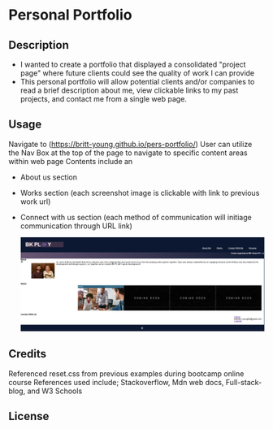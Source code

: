 # Personal Portfolio

## Description

- I wanted to create a portfolio that displayed a consolidated "project page" where future clients could see the quality of work I can provide 
- This personal portfolio will allow potential clients and/or companies to read a brief description about me, view clickable links to my past projects, and contact me from a single web page.

## Usage
Navigate to (https://britt-young.github.io/pers-portfolio/)
User can utilize the Nav Box at the top of the page to navigate to specific content areas within web page
Contents include an 
- About us section
- Works section (each screenshot image is clickable with link to previous work url)
- Connect with us section (each method of communication will initiage communication through URL link)
  
   ![alt text](assets/images/screenshot.png)


## Credits
Referenced reset.css from previous examples during bootcamp online course
References used include; Stackoverflow, Mdn web docs, Full-stack-blog, and W3 Schools

## License

